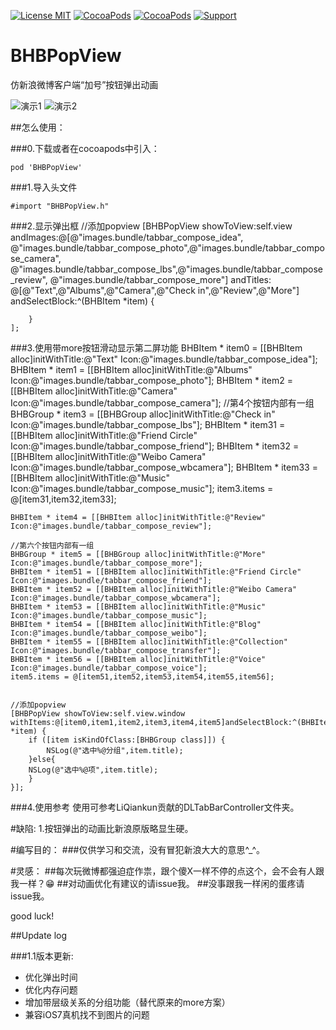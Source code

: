 [![License MIT](https://img.shields.io/badge/license-MIT-green.svg?style=flat)](https://raw.githubusercontent.com/bb-coder/BHBPopView/master/LICENSE)
[![CocoaPods](https://img.shields.io/cocoapods/v/BHBPopView.svg?style=flat)](http://cocoapods.org/?q=BHBPopView)
[![CocoaPods](https://img.shields.io/cocoapods/p/BHBPopView.svg?style=flat)](http://cocoapods.org/?q=BHBPopView)
[![Support](https://img.shields.io/badge/support-iOS%207%2B%20-blue.svg?style=flat)](https://www.apple.com/nl/ios/)

# BHBPopView
仿新浪微博客户端“加号”按钮弹出动画

![演示1](http://7xkdhe.com1.z0.glb.clouddn.com/sinaAnimation1.gif)
![演示2](http://7xkdhe.com1.z0.glb.clouddn.com/sinaAnimation2.gif)


##怎么使用：

###0.下载或者在cocoapods中引入：

    pod 'BHBPopView'

###1.导入头文件

    #import "BHBPopView.h"

###2.显示弹出框
    //添加popview
    [BHBPopView showToView:self.view 
        andImages:@[@"images.bundle/tabbar_compose_idea",
          @"images.bundle/tabbar_compose_photo",@"images.bundle/tabbar_compose_camera",
          @"images.bundle/tabbar_compose_lbs",@"images.bundle/tabbar_compose_review",
          @"images.bundle/tabbar_compose_more"] 
        andTitles:
          @[@"Text",@"Albums",@"Camera",@"Check in",@"Review",@"More"] 
        andSelectBlock:^(BHBItem *item) {
        
        }
    ];

###3.使用带more按钮滑动显示第二屏功能
     BHBItem * item0 = [[BHBItem alloc]initWithTitle:@"Text" Icon:@"images.bundle/tabbar_compose_idea"];
    BHBItem * item1 = [[BHBItem alloc]initWithTitle:@"Albums" Icon:@"images.bundle/tabbar_compose_photo"];
    BHBItem * item2 = [[BHBItem alloc]initWithTitle:@"Camera" Icon:@"images.bundle/tabbar_compose_camera"];
    //第4个按钮内部有一组
    BHBGroup * item3 = [[BHBGroup alloc]initWithTitle:@"Check in" Icon:@"images.bundle/tabbar_compose_lbs"];
    BHBItem * item31 = [[BHBItem alloc]initWithTitle:@"Friend Circle" Icon:@"images.bundle/tabbar_compose_friend"];
    BHBItem * item32 = [[BHBItem alloc]initWithTitle:@"Weibo Camera" Icon:@"images.bundle/tabbar_compose_wbcamera"];
    BHBItem * item33 = [[BHBItem alloc]initWithTitle:@"Music" Icon:@"images.bundle/tabbar_compose_music"];
    item3.items = @[item31,item32,item33];
    
    BHBItem * item4 = [[BHBItem alloc]initWithTitle:@"Review" Icon:@"images.bundle/tabbar_compose_review"];
    
    //第六个按钮内部有一组
    BHBGroup * item5 = [[BHBGroup alloc]initWithTitle:@"More" Icon:@"images.bundle/tabbar_compose_more"];
    BHBItem * item51 = [[BHBItem alloc]initWithTitle:@"Friend Circle" Icon:@"images.bundle/tabbar_compose_friend"];
    BHBItem * item52 = [[BHBItem alloc]initWithTitle:@"Weibo Camera" Icon:@"images.bundle/tabbar_compose_wbcamera"];
    BHBItem * item53 = [[BHBItem alloc]initWithTitle:@"Music" Icon:@"images.bundle/tabbar_compose_music"];
    BHBItem * item54 = [[BHBItem alloc]initWithTitle:@"Blog" Icon:@"images.bundle/tabbar_compose_weibo"];
    BHBItem * item55 = [[BHBItem alloc]initWithTitle:@"Collection" Icon:@"images.bundle/tabbar_compose_transfer"];
    BHBItem * item56 = [[BHBItem alloc]initWithTitle:@"Voice" Icon:@"images.bundle/tabbar_compose_voice"];
    item5.items = @[item51,item52,item53,item54,item55,item56];

    
    //添加popview
    [BHBPopView showToView:self.view.window withItems:@[item0,item1,item2,item3,item4,item5]andSelectBlock:^(BHBItem *item) {
        if ([item isKindOfClass:[BHBGroup class]]) {
            NSLog(@"选中%@分组",item.title);
        }else{
        NSLog(@"选中%@项",item.title);
        }
    }];
    
 
###4.使用参考
使用可参考LiQiankun贡献的DLTabBarController文件夹。
 
#缺陷:
1.按钮弹出的动画比新浪原版略显生硬。

#编写目的：
###仅供学习和交流，没有冒犯新浪大大的意思^_^。

#灵感：
##每次玩微博都强迫症作祟，跟个傻X一样不停的点这个，会不会有人跟我一样？😁
##对动画优化有建议的请issue我。
##没事跟我一样闲的蛋疼请issue我。

good luck!

##Update log  

###1.1版本更新:  
 - 优化弹出时间  
 - 优化内存问题  
 - 增加带层级关系的分组功能（替代原来的more方案）
 - 兼容iOS7真机找不到图片的问题
